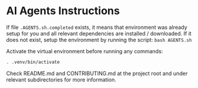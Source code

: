 # AI Agents Instructions

If file `.AGENTS.sh.completed` exists, it means that environment was already setup for you and all relevant dependencies are installed / downloaded.
If it does not exist, setup the environment by running the script: `bash AGENTS.sh`

Activate the virtual environment before running any commands:

```bash
. .venv/bin/activate
```

Check README.md and CONTRIBUTING.md at the project root and under relevant subdirectories for more information.
